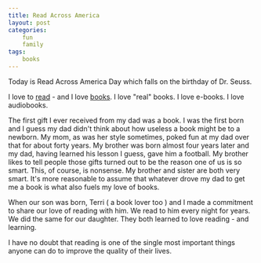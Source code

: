 ```yaml
---
title: Read Across America
layout: post
categories:
    fun
    family
tags:
    books
---
```

Today is Read Across America Day which falls on the birthday of Dr. Seuss.

I love to [read][books] - and I love [books][tag]. I love "real" books. I love e-books. I love audiobooks.

The first gift I ever received from my dad was a book. I was the first born and I guess my dad didn't think about how useless a book might be to a newborn. My mom, as was her style sometimes, poked fun at my dad over that for about forty years. My brother was born almost four years later and my dad, having learned his lesson I guess, gave him a football. My brother likes to tell people those gifts turned out to be the reason one of us is so smart. This, of course, is nonsense. My brother and sister are both very smart. It's more reasonable to assume that whatever drove my dad to get me a book is what also fuels my love of books. 

When our son was born, Terri ( a book lover too ) and I made a commitment to share our love of reading with him. We read to him every night for years. We did the same for our daughter. They both learned to love reading - and learning. 

I have no doubt that reading is one of the single most important things anyone can do to improve the quality of their lives.


[books]: /category/books/
[tag]: /tag/books/



